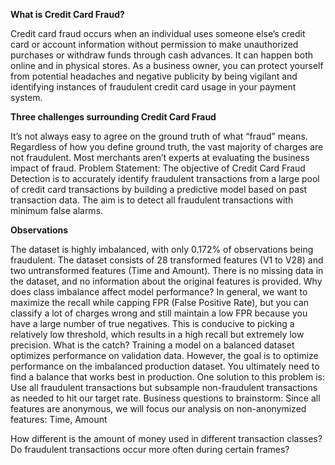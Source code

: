 **What is Credit Card Fraud?**

Credit card fraud occurs when an individual uses someone else’s credit card or account information without permission to make unauthorized purchases or withdraw funds through cash advances. It can happen both online and in physical stores. As a business owner, you can protect yourself from potential headaches and negative publicity by being vigilant and identifying instances of fraudulent credit card usage in your payment system.

**Three challenges surrounding Credit Card Fraud**

It’s not always easy to agree on the ground truth of what “fraud” means.
Regardless of how you define ground truth, the vast majority of charges are not fraudulent.
Most merchants aren’t experts at evaluating the business impact of fraud.
Problem Statement:
The objective of Credit Card Fraud Detection is to accurately identify fraudulent transactions from a large pool of credit card transactions by building a predictive model based on past transaction data. The aim is to detect all fraudulent transactions with minimum false alarms.

**Observations**

The dataset is highly imbalanced, with only 0.172% of observations being fraudulent.
The dataset consists of 28 transformed features (V1 to V28) and two untransformed features (Time and Amount).
There is no missing data in the dataset, and no information about the original features is provided.
Why does class imbalance affect model performance?
In general, we want to maximize the recall while capping FPR (False Positive Rate), but you can classify a lot of charges wrong and still maintain a low FPR because you have a large number of true negatives.
This is conducive to picking a relatively low threshold, which results in a high recall but extremely low precision.
What is the catch?
Training a model on a balanced dataset optimizes performance on validation data.
However, the goal is to optimize performance on the imbalanced production dataset. You ultimately need to find a balance that works best in production.
One solution to this problem is: Use all fraudulent transactions but subsample non-fraudulent transactions as needed to hit our target rate.
Business questions to brainstorm:
Since all features are anonymous, we will focus our analysis on non-anonymized features: Time, Amount

How different is the amount of money used in different transaction classes?
Do fraudulent transactions occur more often during certain frames?
